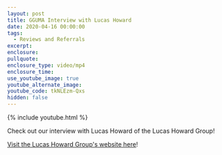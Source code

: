 ```yaml
---
layout: post
title: GGUMA Interview with Lucas Howard
date: 2020-04-16 00:00:00
tags:
  - Reviews and Referrals
excerpt:
enclosure:
pullquote:
enclosure_type: video/mp4
enclosure_time:
use_youtube_image: true
youtube_alternate_image:
youtube_code: tkNLEzm-Qxs
hidden: false
---
```


{% include youtube.html %}

Check out our interview with Lucas Howard of the Lucas Howard Group\!

<u><a target="_blank" href="https://www.lucashowardgroup.com">Visit the Lucas Howard Group's website here</a></u>\!